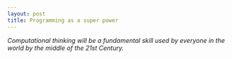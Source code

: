 ```yaml
---
layout: post
title: Programming as a super power
---
```


*Computational thinking will be a fundamental skill used by everyone in the world by the middle of the 21st Century.*

